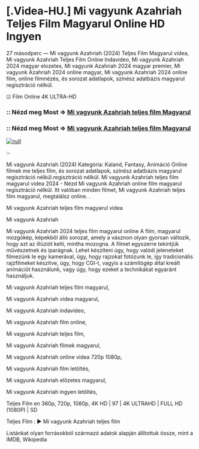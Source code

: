 # [.Videa-HU.] Mi vagyunk Azahriah Teljes Film Magyarul Online HD Ingyen






27 másodperc — Mi vagyunk Azahriah (2024) Teljes Film Magyarul videa, Mi vagyunk Azahriah Teljes Film Online Indavideo, Mi vagyunk Azahriah 2024 magyar elozetes, Mi vagyunk Azahriah 2024 magyar premier, Mi vagyunk Azahriah 2024 online magyar, Mi vagyunk Azahriah 2024 online film, online filmnézés, és sorozat adatlapok, színész adatbázis magyarul regisztráció nélkül.

☑ Film Online 4K ULTRA-HD

### :: Nézd meg Most => [Mi vagyunk Azahriah teljes film Magyarul](https://t.co/EWX7ZiArVK)

### :: Nézd meg Most => [Mi vagyunk Azahriah teljes film Magyarul](https://t.co/EWX7ZiArVK)

[![null](https://static.wixstatic.com/media/855a25_043b5abeb4ae4d35ac003198e7fe56ed~mv2.gif)](https://t.co/EWX7ZiArVK)

:-

Mi vagyunk Azahriah (2024) Kategória: Kaland, Fantasy, Animáció Online filmek me teljes film, és sorozat adatlapok, színész adatbázis magyarul regisztráció nélkül.regisztráció nélkül. Mi vagyunk Azahriah teljes film magyarul videa 2024 - Nézd Mi vagyunk Azahriah online film magyarul regisztráció nélkül. Itt valóban minden filmet, Mi vagyunk Azahriah teljes film magyarul, megtalálsz online. .

Mi vagyunk Azahriah teljes film magyarul videa

Mi vagyunk Azahriah

Mi vagyunk Azahriah 2024 teljes film magyarul online A film, magyarul mozgókép, képekből álló sorozat, amely a vásznon olyan gyorsan változik, hogy azt az illúziót kelti, mintha mozogna. A filmet egyszerre tekintjük művészetnek és iparágnak. Lehet készíteni úgy, hogy valódi jeleneteket filmezünk le egy kamerával, úgy, hogy rajzokat fotózunk le, így tradicionális rajzfilmeket készítve, úgy, hogy CGI-t, vagyis a számítógép által kreált animációt használunk, vagy úgy, hogy ezeket a technikákat egyaránt használjuk.

Mi vagyunk Azahriah teljes film magyarul,

Mi vagyunk Azahriah videa magyarul,

Mi vagyunk Azahriah indavideo,

Mi vagyunk Azahriah film online,

Mi vagyunk Azahriah teljes film,

Mi vagyunk Azahriah filmek magyarul,

Mi vagyunk Azahriah online videa 720p 1080p,

Mi vagyunk Azahriah film letöltés,

Mi vagyunk Azahriah előzetes magyarul,

Mi vagyunk Azahriah ingyen letöltés,

Teljes Film en 360p, 720p, 1080p, 4K HD | 97 | 4K ULTRAHD | FULL HD (1080P) | SD

Teljes Film : ► Mi vagyunk Azahriah teljes film

Listánkat olyan forrásokból származó adatok alapján állítottuk össze, mint a IMDB, Wikipedia
